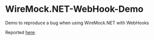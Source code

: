 # WireMock.NET-WebHook-Demo
Demo to reproduce a bug when using WireMock.NET with WebHooks

Reported [here](https://github.com/WireMock-Net/WireMock.Net/issues/1259).
